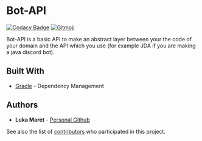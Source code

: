 # Bot-API

[![Codacy Badge](https://api.codacy.com/project/badge/Grade/8bc795de275c4cf1adef7576de57aa2e)](https://www.codacy.com/manual/LukaMrt/Bot-API?utm_source=github.com&amp;utm_medium=referral&amp;utm_content=LukaMrt/Bot-API&amp;utm_campaign=Badge_Grade)
[![Gitmoji](https://img.shields.io/badge/gitmoji-%20😜%20😍-FFDD67.svg?style=flat)](https://gitmoji.carloscuesta.me)

Bot-API is a basic API to make an abstract layer between your the code of your domain and the API which you use (for example JDA if you are making a java discord bot).

## Built With

* [Gradle](https://gradle.org/) - Dependency Management

## Authors

* **Luka Maret** - [Personal Github](https://github.com/LukaMrt)

See also the list of [contributors](https://github.com/LukaMrt/Bot-API/contributors) who participated in this project.
